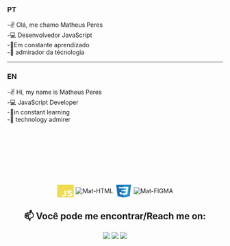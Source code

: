 <h3>PT</h3>

-✌ Olá, me chamo Matheus Peres<br>
-💻 Desenvolvedor JavaScript<br>
-🍎Em constante aprendizado <br>
-🧐 admirador da técnologia
<hr>
<h3>EN</h3>
-✌ Hi, my name is Matheus Peres <br>
-💻 JavaScript Developer <br>
-🍎in constant learning <br>
-🧐 technology admirer

<br><br><br>


<br><br>

 <div style="display: inline_block" align="center"><br>
  <img align="center" alt="Mat-Js" height="30" width="40" src="https://raw.githubusercontent.com/devicons/devicon/master/icons/javascript/javascript-plain.svg">
  <img align="center" alt="Mat-HTML" height="30" width="40" src="https://cdn.jsdelivr.net/gh/devicons/devicon/icons/html5/html5-original.svg">
  <img align="center" alt="Mat-CSS" height="30" width="40" src="https://raw.githubusercontent.com/devicons/devicon/master/icons/css3/css3-original.svg">
  <img align="center" alt="Mat-FIGMA" height="30" width="40" src="https://upload.wikimedia.org/wikipedia/commons/3/33/Figma-logo.svg">
</div>

<div> 
  <h2  align="center">📫 Você pode me encontrar/Reach me on:</h2>
  <p align="center">
  <a href="https://www.instagram.com/nobretech_/" target="_blank"><img src="https://img.shields.io/badge/-Instagram-%23E4405F?style=for-the-badge&logo=instagram&logoColor=white" target="_blank"></a>
  <a href = "mailto:nobre_matheus@outlook.com"><img src="https://img.shields.io/badge/Microsoft_Outlook-0078D4?style=for-the-badge&logo=microsoft-outlook&logoColor=white" target="_blank"></a>
  <a href="https://www.linkedin.com/in/matheus-peres-ba69b9187/" target="_blank"><img src="https://img.shields.io/badge/-LinkedIn-%230077B5?style=for-the-badge&logo=linkedin&logoColor=white" target="_blank"></a> 
    </p>
 
 
  
</div>
